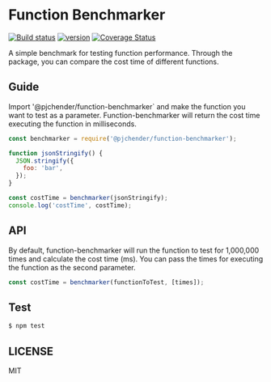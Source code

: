 # Function Benchmarker

[![Build status](https://badgen.net/travis/pjchender/react-use-opentok)](https://travis-ci.com/pjchender/react-use-opentok)
[![version](https://img.shields.io/npm/v/@pjchender/function-benchmarker.svg)](https://www.npmjs.com/package/@pjchender/function-benchmarker)
[![Coverage Status](https://coveralls.io/repos/github/pjchender/function-benchmarker/badge.svg?branch=master)](https://coveralls.io/github/pjchender/function-benchmarker?branch=master)

A simple benchmark for testing function performance. Through the package, you can compare the cost time of different functions.

## Guide

Import '@pjchender/function-benchmarker` and make the function you want to test as a parameter. Function-benchmarker will return the cost time executing the function in milliseconds.

```js
const benchmarker = require('@pjchender/function-benchmarker');

function jsonStringify() {
  JSON.stringify({
    foo: 'bar',
  });
}

const costTime = benchmarker(jsonStringify);
console.log('costTime', costTime);
```

## API

By default, function-benchmarker will run the function to test for 1,000,000 times and calculate the cost time (ms). You can pass the times for executing the function as the second parameter.

```js
const costTime = benchmarker(functionToTest, [times]);
```

## Test

```bash
$ npm test
```

## LICENSE

MIT
